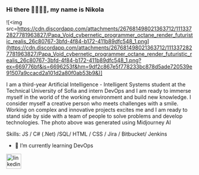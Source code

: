 
<!--
**Griwin1/Griwin1** is a ✨ _special_ ✨ repository because its `README.md` (this file) appears on your GitHub profile.

Here are some ideas to get you started:

- 🔭 I’m currently working on ...
- 🌱 I’m currently learning ...
- 👯 I’m looking to collaborate on ...
- 🤔 I’m looking for help with ...
- 💬 Ask me about ...
- 📫 How to reach me: ...
- 😄 Pronouns: ...
- ⚡ Fun fact: ...
-->
 ### Hi there 👋👨🏻‍💻, my name is Nikola 
![<img src=https://cdn.discordapp.com/attachments/267681498021363712/1113372827781963827/Papa_Void_cybernetic_programmer_octane_render_futuristic_realis_26c80767-3bfd-4f84-b172-411b89dfc548_1.png](https://cdn.discordapp.com/attachments/267681498021363712/1113372827781963827/Papa_Void_cybernetic_programmer_octane_render_futuristic_realis_26c80767-3bfd-4f84-b172-411b89dfc548_1.png?ex=669776bf&is=6696253f&hm=9df2c867e5f778233bc878d5ade720539e91507a9ccacd2a101d2a80f0ab53b9&)]

I am a third-year Artificial Intelligence - Intelligent Systems student at the Technical University of Sofia and intern DevOps and I am ready to immerse myself in the world of the working environment and build new knowledge.
I consider myself a creative person who meets challenges with a smile. Working on complex and innovative projects excites me and I am ready to stand side by side with
a team of people to solve problems and develop technologies.
Тhe photo above was generated using Midjourney AI

Skills: JS / C# (.Net) /SQL/ HTML / CSS / Jira / Bitbucket/ Jenkins

- 🌱 I’m currently learning DevOps 


[<img src='https://cdn.jsdelivr.net/npm/simple-icons@3.0.1/icons/linkedin.svg' alt='linkedin' height='40'>](https://www.linkedin.com/in/nikola-orlovski-7b3257221/)  

